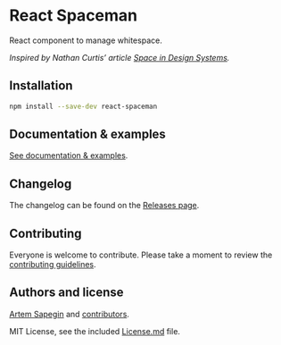 # React Spaceman

React component to manage whitespace.

*Inspired by Nathan Curtis’ article [Space in Design Systems](https://medium.com/eightshapes-llc/space-in-design-systems-188bcbae0d62).*

## Installation

```bash
npm install --save-dev react-spaceman
```

## Documentation & examples

[See documentation & examples](https://sapegin.github.io/react-spaceman/).

## Changelog

The changelog can be found on the [Releases page](https://github.com/sapegin/react-spaceman/releases).

## Contributing

Everyone is welcome to contribute. Please take a moment to review the [contributing guidelines](Contributing.md).

## Authors and license

[Artem Sapegin](http://sapegin.me) and [contributors](https://github.com/sapegin/react-spaceman/graphs/contributors).

MIT License, see the included [License.md](License.md) file.
